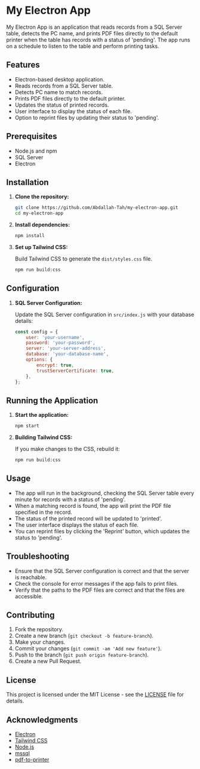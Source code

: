 # My Electron App

My Electron App is an application that reads records from a SQL Server table, detects the PC name, and prints PDF files directly to the default printer when the table has records with a status of 'pending'. The app runs on a schedule to listen to the table and perform printing tasks.

## Features

- Electron-based desktop application.
- Reads records from a SQL Server table.
- Detects PC name to match records.
- Prints PDF files directly to the default printer.
- Updates the status of printed records.
- User interface to display the status of each file.
- Option to reprint files by updating their status to 'pending'.

## Prerequisites

- Node.js and npm
- SQL Server
- Electron

## Installation

1. **Clone the repository:**

    ```sh
    git clone https://github.com/Abdallah-Tah/my-electron-app.git
    cd my-electron-app
    ```

2. **Install dependencies:**

    ```sh
    npm install
    ```

3. **Set up Tailwind CSS:**

    Build Tailwind CSS to generate the `dist/styles.css` file.

    ```sh
    npm run build:css
    ```

## Configuration

1. **SQL Server Configuration:**

    Update the SQL Server configuration in `src/index.js` with your database details:

    ```javascript
    const config = {
        user: 'your-username',
        password: 'your-password',
        server: 'your-server-address',
        database: 'your-database-name',
        options: {
            encrypt: true,
            trustServerCertificate: true,
        },
    };
    ```

## Running the Application

1. **Start the application:**

    ```sh
    npm start
    ```

2. **Building Tailwind CSS:**

    If you make changes to the CSS, rebuild it:

    ```sh
    npm run build:css
    ```

## Usage

- The app will run in the background, checking the SQL Server table every minute for records with a status of 'pending'.
- When a matching record is found, the app will print the PDF file specified in the record.
- The status of the printed record will be updated to 'printed'.
- The user interface displays the status of each file.
- You can reprint files by clicking the 'Reprint' button, which updates the status to 'pending'.

## Troubleshooting

- Ensure that the SQL Server configuration is correct and that the server is reachable.
- Check the console for error messages if the app fails to print files.
- Verify that the paths to the PDF files are correct and that the files are accessible.

## Contributing

1. Fork the repository.
2. Create a new branch (`git checkout -b feature-branch`).
3. Make your changes.
4. Commit your changes (`git commit -am 'Add new feature'`).
5. Push to the branch (`git push origin feature-branch`).
6. Create a new Pull Request.

## License

This project is licensed under the MIT License - see the [LICENSE](LICENSE) file for details.

## Acknowledgments

- [Electron](https://www.electronjs.org/)
- [Tailwind CSS](https://tailwindcss.com/)
- [Node.js](https://nodejs.org/)
- [mssql](https://www.npmjs.com/package/mssql)
- [pdf-to-printer](https://www.npmjs.com/package/pdf-to-printer)

